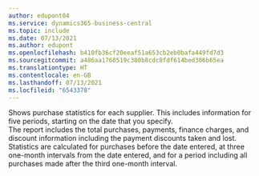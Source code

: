 ```yaml
---
author: edupont04
ms.service: dynamics365-business-central
ms.topic: include
ms.date: 07/13/2021
ms.author: edupont
ms.openlocfilehash: b410fb36cf20eeaf51a653cb2eb0bafa449fd7d3
ms.sourcegitcommit: a486aa1760519c380b8cdc8fdf614bed306b65ea
ms.translationtype: HT
ms.contentlocale: en-GB
ms.lasthandoff: 07/13/2021
ms.locfileid: "6543378"
---
```

Shows purchase statistics for each supplier. This includes information for five periods, starting on the date that you specify.<br>The report includes the total purchases, payments, finance charges, and discount information including the payment discounts taken and lost. Statistics are calculated for purchases before the date entered, at three one-month intervals from the date entered, and for a period including all purchases made after the third one-month interval.